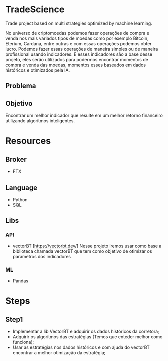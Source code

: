 # TradeScience
Trade project based on multi strategies optimized by machine learning.

No universo de criptomoedas podemos fazer operações de compra e venda nos mais variados tipos de moedas como por exemplo Bitcoin, Eterium, Cardana, entre outras e com essas operações podemos obter lucro.
Podemos fazer essas operações de maneira simples ou de maneira profissional usando indicadores. E esses indicadores são a base desse projeto, eles serão 
utilizados para podermos encontrar momentos de compra e venda das moedas, momentos esses baseados em dados históricos e otimizados pela IA.

## Problema


## Objetivo
Encontrar um melhor indicador que resulte em um melhor retorno financeiro utilizando algoritmos inteligentes.

# Resources
## Broker
* FTX

## Language
* Python
* SQL

## Libs
### API
* vectorBT [https://vectorbt.dev/]
Nesse projeto iremos usar como base a biblioteca chamada vectorBT que tem como objetivo de otimizar os parametros dos indicadores

### ML
* Pandas

# Steps
## Step1
* Implementar a lib VectorBT e adquirir os dados históricos da corretora;
* Adquirir os algoritmos das estratégias (Temos que enteder melhor como funciona);
* Usar as estratégias nos dados históricos e com ajuda do vectorBT encontrar a melhor otimização da estratégia;

